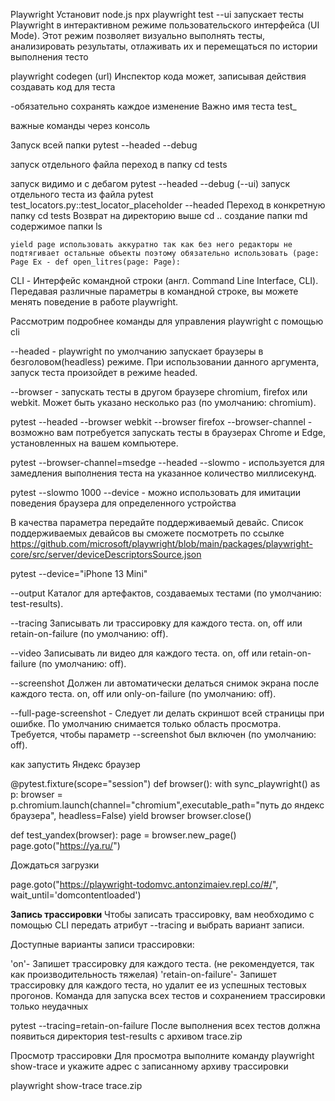 Playwright
Установит node.js npx playwright test --ui запускает тесты Playwright в интерактивном режиме пользовательского интерфейса (UI Mode). Этот режим позволяет визуально выполнять тесты, анализировать результаты, отлаживать их и перемещаться по истории выполнения тесто

playwright codegen (url) Инспектор кода может, записывая действия создавать код для теста 

-обязательно сохранять каждое изменение 
Важно имя теста test_

важные команды через консоль

Запуск всей папки pytest --headed --debug

запуск отдельного файла  переход в папку cd tests

запуск видимо и с дебагом  pytest --headed --debug (--ui)
запуск отдельного теста  из файла    pytest test_locators.py::test_locator_placeholder --headed
Переход в конкретную папку cd tests
Возврат на директорию выше cd ..
создание папки md
содержимое папки ls

    yield page использовать аккуратно так как без него редакторы не подтягивает остальные объекты поэтому обязательно использовать (page: Page Ex - def open_litres(page: Page):
CLI - Интерфейс командной строки (англ. Command Line Interface, CLI). Передавая различные параметры в командной строке, вы можете менять поведение в работе playwright.

Рассмотрим подробнее команды для управления playwright с помощью cli

--headed - playwright по умолчанию запускает браузеры в безголовом(headless) режиме. При использовании данного аргумента, запуск теста произойдет в режиме headed.

--browser - запускать тесты в другом браузере chromium, firefox или webkit. Может быть указано несколько раз (по умолчанию: chromium).

pytest --headed --browser webkit --browser firefox
--browser-channel - возможно вам потребуется запускать тесты в браузерах  Chrome и Edge, установленных на вашем компьютере.

pytest --browser-channel=msedge --headed
--slowmo - используется  для замедления выполнения теста на указанное количество миллисекунд.

pytest --slowmo 1000
--device - можно использовать для имитации поведения браузера для определенного устройства

В качества параметра передайте поддерживаемый девайс. Список поддерживаемых девайсов вы сможете  посмотреть по ссылке  
https://github.com/microsoft/playwright/blob/main/packages/playwright-core/src/server/deviceDescriptorsSource.json

pytest --device="iPhone 13 Mini"


--output Каталог для артефактов, создаваемых тестами (по умолчанию: test-results).



--tracing Записывать ли трассировку для каждого теста. on, off или retain-on-failure (по умолчанию: off).



--video Записывать ли видео для каждого теста. on, off или retain-on-failure (по умолчанию: off).



--screenshot Должен ли автоматически делаться снимок экрана после каждого теста. on, off или only-on-failure (по умолчанию: off).

--full-page-screenshot - Следует ли делать скриншот всей страницы при ошибке. По умолчанию снимается только область просмотра. Требуется, чтобы параметр --screenshot был включен (по умолчанию: off).

как запустить Яндекс браузер 

@pytest.fixture(scope="session")
def browser():
    with sync_playwright() as p:
        browser = p.chromium.launch(channel="chromium",executable_path="путь до яндекс браузера", headless=False)
        yield browser
        browser.close()

def test_yandex(browser):
    page = browser.new_page()
    page.goto("https://ya.ru/")


Дождаться загрузки

page.goto("https://playwright-todomvc.antonzimaiev.repl.co/#/", wait_until='domcontentloaded')

**Запись трассировки**
Чтобы записать трассировку, вам необходимо с помощью CLI  передать атрибут  --tracing и  выбрать вариант записи.

Доступные варианты записи трассировки:

'on'- Запишет трассировку для каждого теста. (не рекомендуется, так как производительность тяжелая)
'retain-on-failure'- Запишет трассировку для каждого теста, но удалит ее из успешных тестовых прогонов.
Команда для запуска всех тестов и сохранением трассировки только неудачных

pytest --tracing=retain-on-failure
После выполнения всех тестов должна появиться директория test-results с архивом trace.zip

 
Просмотр трассировки
Для просмотра выполните команду playwright show-trace и укажите адрес с записанному архиву трассировки

playwright show-trace trace.zip


